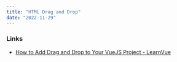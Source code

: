 ```yaml
---
title: "HTML Drag and Drop"
date: "2022-11-29"
---
```


### Links
- [How to Add Drag and Drop to Your VueJS Project - LearnVue](https://learnvue.co/tutorials/vue-drag-and-drop)